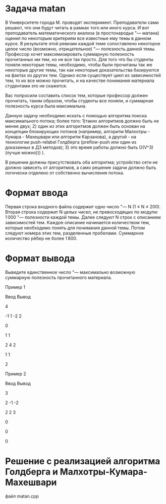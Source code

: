 # Задача matan
В Университете города М. проводят эксперимент. Преподаватели сами решают, что они будут читать в рамках того или иного курса. И вот преподаватель математического анализа (в простонародье "— матана) оценил по некоторым критериям все известные ему темы в данном курсе. В результате этой ревизии каждой теме сопоставлено некоторое целое число (возможно, отрицательное) "— полезность данной темы. Профессор хочет максимизировать суммарную полезность прочитанных им тем, но не все так просто. Для того что бы студенты поняли некоторые темы, необходимо, чтобы были прочитаны так же некоторые другие темы, так как некоторые доказательства базируются на фактах из других тем. Однако если существует цикл из зависимостей тем, то их все можно прочитать, и на качестве понимания материала студентами это не скажется.

Вас попросили составить список тем, которые профессор должен прочитать, таким образом, чтобы студенты все поняли, и суммарная полезность курса была максимальна.

Данную задачу необходимо искать с помощью алгоритма поиска максимального потока; более того: 1)таких алгоритмов должно быть не менее двух; 2) один из этих алгоритмов должен быть основан на концепции блокирующих потоков (например, алгоритм Малхотры - Кумара - Махешвари или алгоритм Карзанова), а другой - на технологии push-relabel Голдберга (preflow-push или один из доказанных в ДЗ методов); 3) это время работы должно быть O(V^3) (лучше можно))) ).

В решении должны присутствовать оба алгоритма; устройство сети не должно зависеть от алгоритмов, а само решение задачи должно быть логически отделено от собственно вычисления потока.

# Формат ввода
Первая строка входного файла содержит одно число "— N (1 ≤ N ≤ 200). Вторая строка содержит N целых чисел, не превосходящих по модулю 1 000 "— полезности каждой темы. Далее следуют N строк с описанием зависимостей тем. Каждое описание начинается количеством тем, которые необходимо понять для понимания данной темы. Потом следуют номера этих тем, разделенные пробелами. Суммарное количество рёбер не более 1 800.

# Формат вывода
Выведите единственное число "— максимально возможную суммарную полезность прочитанного материала.

Пример 1

Ввод	Вывод

4

-1 1 -2 2

0

1 1

2 4 2

1 1

2

Пример 2

Ввод	Вывод

3

2 -1 -2

2 2 3

0

0

0



# Решение с реализацией алгоритма Голдберга и Малхотры-Кумара-Махешвари
файл matan.cpp

